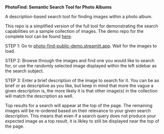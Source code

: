 **PhotoFind: Semantic Search Tool for Photo Albums**

A description-based search tool for finding images within a photo album.

This repo is a simplified version of the full tool for demonstrating the search capabilities on a sample collection of images. The demo repo for the complete tool can be found [here](https://github.com/cade-hutch/photo-find).

STEP 1:
Go to [photo-find-public-demo.streamlit.app](https://photo-find-public-demo.streamlit.app/). Wait for the images to load.

STEP 2:
Browse through the images and find one you would like to search for, or use the randomly selected image displayed within the left sidebar as the search subject.

STEP 3:
Enter a brief description of the image to search for it. You can be as brief or as descriptive as you like, but keep in mind that more the vague a given description is, the more likely it is that other image(s) in the collection will match the description as well.

Top results for a search will appear at the top of the page. The remaining images will be re-ordered based on their relevance to your given search description. This means that even if a search query does not produce your expected image as a top result, it is likley to still be displayed near the top of the page.
